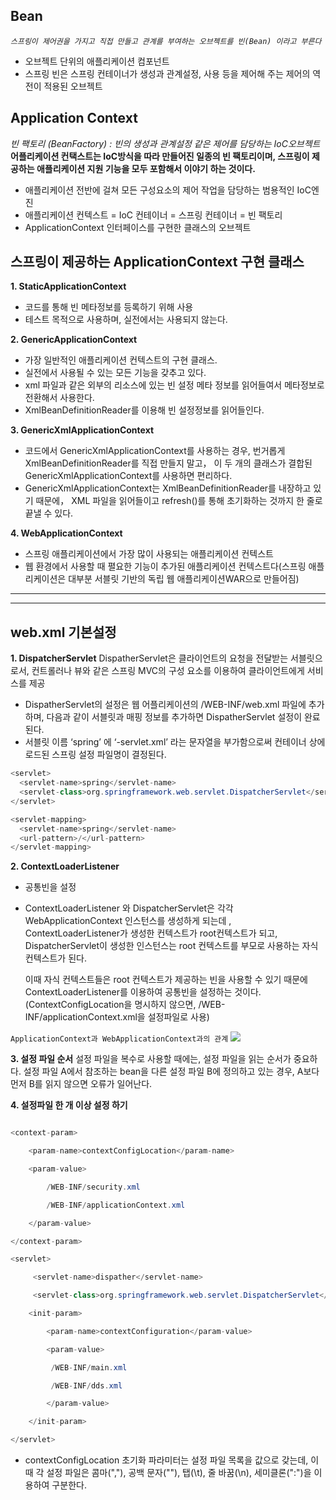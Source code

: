 ## Bean
_`스프링이 제어권을 가지고 직접 만들고 관계를 부여하는 오브젝트를 빈(Bean) 이라고 부른다`_
- 오브젝트 단위의 애플리케이션 컴포넌트
- 스프링 빈은 스프링 컨테이너가 생성과 관계설정, 사용 등을 제어해 주는 제어의 역전이 적용된 오브젝트

## Application Context

_빈 팩토리 (BeanFactory) : 빈의 생성과 관계설정 같은 제어를 담당하는 IoC오브젝트_
__어플리케이션 컨택스트는 IoC방식을 따라 만들어진 일종의 빈 팩토리이며, 스프링이 제공하는 애플리케이션 지원 기능을 모두 포함해서 이야기 하는 것이다.__
 - 애플리케이션 전반에 걸쳐 모든 구성요소의 제어 작업을 담당하는 범용적인 IoC엔진
 - 애플리케이션 컨텍스트 = IoC 컨테이너 = 스프링 컨테이너 = 빈 팩토리
 - ApplicationContext 인터페이스를 구현한 클래스의 오브젝트

## 스프링이 제공하는 ApplicationContext 구현 클래스
__1. StaticApplicationContext__
  - 코드를 통해 빈 메타정보를 등록하기 위해 사용
  - 테스트 목적으로 사용하며, 실전에서는 사용되지 않는다.

__2. GenericApplicationContext__
  - 가장 일반적인 애플리케이션 컨텍스트의 구현 클래스.
  - 실전에서 사용될 수 있는 모든 기능을 갖추고 있다.
  - xml 파일과 같은 외부의 리소스에 있는 빈 설정 메타 정보를 읽어들여서 메타정보로 전환해서 사용한다.
  - XmlBeanDefinitionReader를 이용해 빈 설정정보를 읽어들인다.

__3. GenericXmlApplicationContext__
  - 코드에서 GenericXmlApplicationContext를 사용하는 경우, 번거롭게 XmlBeanDefinitionReader를 직접 만들지 말고， 이 두 개의 클래스가 결합된 GenericXmlApplicationContext를 사용하면 편리하다.  
  - GenericXmlApplicationContext는 XmlBeanDefinitionReader를 내장하고 있기 때문에， XML 파일을 읽어들이고 refresh()를 통해 초기화하는 것까지 한 줄로 끝낼 수 있다.

__4. WebApplicationContext__
- 스프링 애플리케이션에서 가장 많이 사용되는 애플리케이션 컨텍스트
- 웹 환경에서 사용할 때 펼요한 기능이 추가된 애플리케이션 컨텍스트다(스프링 애플리케이션은 대부분 서블릿 기반의 독립 웹 애플리케이션WAR으로 만들어짐)

---
---

## web.xml 기본설정

__1. DispatcherServlet__
DispatherServlet은 클라이언트의 요청을 전달받는 서블릿으로서, 컨트롤러나 뷰와 같은 스프링 MVC의 구성 요소를 이용하여 클라이언트에게 서비스를 제공

- DispatherServlet의 설정은 웹 어플리케이션의 /WEB-INF/web.xml 파일에 추가하며, 다음과 같이 서블릿과 매핑 정보를 추가하면 DispatherServlet 설정이 완료된다.
- 서블릿 이름 ‘spring’ 에 ‘-servlet.xml’ 라는 문자열을 부가함으로써 컨테이너 상에 로드된 스프링 설정 파일명이 결정된다.
```java
<servlet>
  <servlet-name>spring</servlet-name>
  <servlet-class>org.springframework.web.servlet.DispatcherServlet</servlet-class>
</servlet>

<servlet-mapping>
  <servlet-name>spring</servlet-name>
  <url-pattern>/</url-pattern>
</servlet-mapping>
```



__2. ContextLoaderListener__  
- 공통빈을 설정
- ContextLoaderListener 와 DispatcherServlet은 각각 WebApplicationContext 인스턴스를 생성하게 되는데 , ContextLoaderListener가 생성한 컨텍스트가 root컨텍스트가 되고, DispatcherServlet이 생성한 인스턴스는 root 컨텍스트를 부모로 사용하는 자식 컨텍스트가 된다.

  이때 자식 컨텍스트들은 root 컨텍스트가 제공하는 빈을 사용할 수 있기 때문에 ContextLoaderListener를 이용하여 공통빈을 설정하는 것이다.
(ContextConfigLocation을 명시하지 않으면, /WEB-INF/applicationContext.xml을 설정파일로 사용)

`ApplicationContext과 WebApplicationContext과의 관계`
![](https://t1.daumcdn.net/cfile/tistory/2309EC49548C4B8925)

__3. 설정 파일 순서__ 
 설정 파일을 복수로 사용할 때에는, 설정 파일을 읽는 순서가 중요하다. 설정 파일 A에서 참조하는 bean을 다른 설정 파일 B에 정의하고 있는 경우, A보다 먼저 B를 읽지 않으면 오류가 일어난다.


__4. 설정파일 한 개 이상 설정 하기__
```java

<context-param>

	<param-name>contextConfigLocation</param-name>

	<param-value>

		/WEB-INF/security.xml 

		/WEB-INF/applicationContext.xml

	</param-value>

</context-param>

<servlet>

     <servlet-name>dispather</servlet-name>

     <servlet-class>org.springframework.web.servlet.DispatcherServlet</servlet-class>

    <init-param>

        <param-name>contextConfiguration</param-value>

        <param-value>	

         /WEB-INF/main.xml

         /WEB-INF/dds.xml

        </param-value>

    </init-param>

</servlet>

```
- contextConfigLocation 초기화 파라미터는 설정 파일 목록을 값으로 갖는데, 이때 각 설정 파일은 콤마(","), 공백 문자(""), 탭(\t), 줄 바꿈(\n), 세미클론(":")을 이용하여 구분한다.
